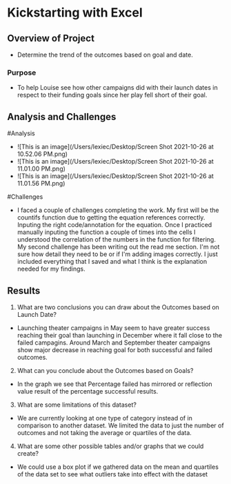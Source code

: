 # Kickstarting with Excel

## Overview of Project

- Determine the trend of the outcomes based on goal and date.

### Purpose

- To help Louise see how other campaigns did with their launch dates in respect to their funding goals since her play fell short of their goal.

## Analysis and Challenges

#Analysis

- ![This is an image](/Users/lexiec/Desktop/Screen Shot 2021-10-26 at 10.52.06 PM.png)
- ![This is an image](/Users/lexiec/Desktop/Screen Shot 2021-10-26 at 11.01.00 PM.png)
- ![This is an image](/Users/lexiec/Desktop/Screen Shot 2021-10-26 at 11.01.56 PM.png)


#Challenges

- I faced a couple of challenges completing the work. My first will be the countifs function due to getting the equation references correctly. Inputing the right code/annotation for the equation. Once I practiced manually inputing the function a couple of times into the cells I understood the correlation of the numbers in the function for filtering. My second challenge has been writing out the read me section. I'm not sure how detail they need to be or if I'm adding images correctly. I just included everything that I saved and what I think is the explanation needed for my findings.


## Results

1. What are two conclusions you can draw about the Outcomes based on Launch Date?

- Launching theater campaigns in May seem to have greater success reaching their goal than launching in December where it fall close to the failed campagins. Around March and September theater campaigns show major decrease in reaching goal for both successful and failed outcomes.

2. What can you conclude about the Outcomes based on Goals?

- In the graph we see that Percentage failed has mirrored or reflection value result of the percentage successful results.

3. What are some limitations of this dataset?

- We are currently looking at one type of category instead of in comparison to another dataset. We limited the data to just the number of outcomes and not taking the average or quartiles of the data.

4. What are some other possible tables and/or graphs that we could create?

- We could use a box plot if we gathered data on the mean and quartiles of the data set to see what outliers take into effect with the dataset